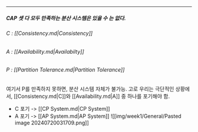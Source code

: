 ---- 
##### CAP 셋 다 모두 만족하는 분산 시스템은 있을 수 는 없다.

###### C : [[Consistency.md|Consistency]]
###### A : [[Availability.md|Availabilty]]
###### P : [[Partition Tolerance.md|Partition Tolerance]]

여기서 P를 만족하지 못하면, 분산 시스템 자체가 불가능.
고로 우리는 극단적인 상황에서, [[Consistency.md|C]]와 [[Availability.md|A]] 중 하나를 포기해야 함.

- C 포기 -> [[CP System.md|CP System]]
- A 포기 -> [[AP System.md|AP System]]
![[img/week1/General/Pasted image 20240720031709.png]]